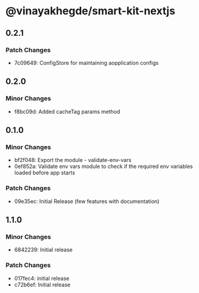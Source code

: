 # @vinayakhegde/smart-kit-nextjs

## 0.2.1

### Patch Changes

- 7c09649: ConfigStore for maintaining aopplication configs

## 0.2.0

### Minor Changes

- f8bc09d: Added cacheTag params method

## 0.1.0

### Minor Changes

- bf2f048: Export the module - validate-env-vars
- 0ef852a: Validate env vars module to check if the required env variables loaded before app starts

### Patch Changes

- 09e35ec: Initial Release (few features with documentation)

## 1.1.0

### Minor Changes

- 6842239: Initial release

### Patch Changes

- 017fec4: initial release
- c72b6ef: Initial release
